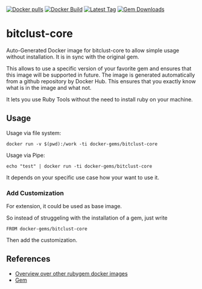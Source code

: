[![Docker pulls](https://img.shields.io/docker/pulls/rubygem/bitclust-core.svg)](https://hub.docker.com/r/rubygem/bitclust-core/)
[![Docker Build](https://img.shields.io/docker/automated/rubygem/bitclust-core.svg)](https://hub.docker.com/r/rubygem/bitclust-core/)
[![Latest Tag](https://img.shields.io/github/tag/docker-rubygem/bitclust-core.svg)](https://hub.docker.com/r/rubygem/bitclust-core/)
[![Gem Downloads](https://img.shields.io/gem/dt/bitclust-core.svg)](https://rubygems.org/gems/bitclust-core/)
# bitclust-core

Auto-Generated Docker image for bitclust-core to allow simple usage without installation.
It is in sync with the original gem.

This allows to use a specific version of your favorite gem and ensures that this image will be supported in future.
The image is generated automatically from a github repository by Docker Hub.
This ensures that you exactly know what is in the image and what not.

It lets you use Ruby Tools without the need to install ruby on your machine.

## Usage

Usage via file system:

`docker run -v $(pwd):/work -ti docker-gems/bitclust-core`

Usage via Pipe:

`echo "test" | docker run -ti docker-gems/bitclust-core`

It depends on your specific use case how your want to use it.

### Add Customization

For extension, it could be used as base image.

So instead of struggeling with the installation of a gem, just write

`FROM docker-gems/bitclust-core`

Then add the customization.

## References

 - [Overview over other rubygem docker images](https://github.com/thinkbot/docker-rubygem)
 - [Gem](https://rubygems.org/gems/bitclust-core/)
